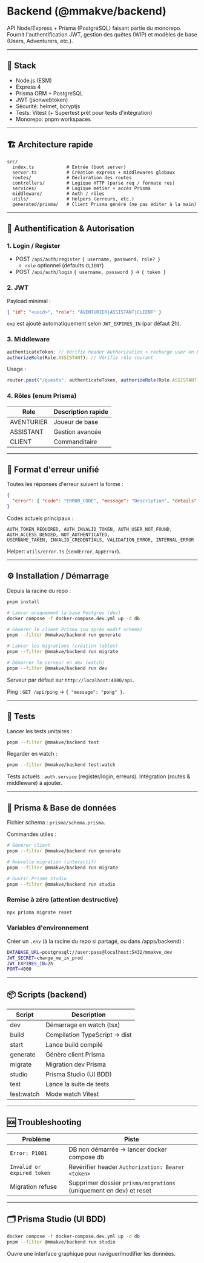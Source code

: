 # Backend (@mmakve/backend)

API Node/Express + Prisma (PostgreSQL) faisant partie du monorepo. Fournit l'authentification JWT, gestion des quêtes (WIP) et modèles de base (Users, Adventurers, etc.).

---

## 🚀 Stack

- Node.js (ESM)
- Express 4
- Prisma ORM + PostgreSQL
- JWT (jsonwebtoken)
- Sécurité: helmet, bcryptjs
- Tests: Vitest (+ Supertest prêt pour tests d'intégration)
- Monorepo: pnpm workspaces

---

## 🏗 Architecture rapide

```text
src/
  index.ts            # Entrée (boot server)
  server.ts           # Création express + middlewares globaux
  routes/             # Déclaration des routes
  controllers/        # Logique HTTP (parse req / formate res)
  services/           # Logique métier + accès Prisma
  middleware/         # Auth / rôles
  utils/              # Helpers (erreurs, etc.)
  generated/prisma/   # Client Prisma généré (ne pas éditer à la main)
```

---

## 🔐 Authentification & Autorisation

### 1. Login / Register

- POST `/api/auth/register` `{ username, password, role? }`
    - `role` optionnel (defaults `CLIENT`)
- POST `/api/auth/login` `{ username, password }` → `{ token }`

### 2. JWT

Payload minimal :

```json
{ "id": "<uuid>", "role": "AVENTURIER|ASSISTANT|CLIENT" }
```

`exp` est ajouté automatiquement selon `JWT_EXPIRES_IN` (par défaut 2h).

### 3. Middleware

```ts
authenticateToken; // Vérifie header Authorization + recharge user en BDD
authorizeRole(Role.ASSISTANT); // Vérifie rôle courant
```

Usage :

```ts
router.post("/quests", authenticateToken, authorizeRole(Role.ASSISTANT), handler);
```

### 4. Rôles (enum Prisma)

| Role       | Description rapide |
| ---------- | ------------------ |
| AVENTURIER | Joueur de base     |
| ASSISTANT  | Gestion avancée    |
| CLIENT     | Commanditaire      |

---

## 🧾 Format d'erreur unifié

Toutes les réponses d'erreur suivent la forme :

```json
{
  "error": { "code": "ERROR_CODE", "message": "Description", "details": {} }
}
```

Codes actuels principaux :

```text
AUTH_TOKEN_REQUIRED, AUTH_INVALID_TOKEN, AUTH_USER_NOT_FOUND,
AUTH_ACCESS_DENIED, NOT_AUTHENTICATED,
USERNAME_TAKEN, INVALID_CREDENTIALS, VALIDATION_ERROR, INTERNAL_ERROR
```

Helper: `utils/error.ts` (`sendError`, `AppError`).

---

## ⚙️ Installation / Démarrage

Depuis la racine du repo :

```bash
pnpm install

# Lancer uniquement la base Postgres (dev)
docker compose -f docker-compose.dev.yml up -d db

# Générer le client Prisma (ou après modif schema)
pnpm --filter @mmakve/backend run generate

# Lancer les migrations (création tables)
pnpm --filter @mmakve/backend run migrate

# Démarrer le serveur en dev (watch)
pnpm --filter @mmakve/backend run dev
```

Serveur par défaut sur `http://localhost:4000/api`.

Ping : `GET /api/ping` → `{ "message": "pong" }`.

---

## 🧪 Tests

Lancer les tests unitaires :

```bash
pnpm --filter @mmakve/backend test
```

Regarder en watch :

```bash
pnpm --filter @mmakve/backend test:watch
```

Tests actuels : `auth.service` (register/login, erreurs). Intégration (routes & middleware) à ajouter.

---

## 🔄 Prisma & Base de données

Fichier schema : `prisma/schema.prisma`.

Commandes utiles :

```bash
# Générer client
pnpm --filter @mmakve/backend run generate

# Nouvelle migration (interactif)
pnpm --filter @mmakve/backend run migrate

# Ouvrir Prisma Studio
pnpm --filter @mmakve/backend run studio
```

### Remise à zéro (attention destructive)

```bash
npx prisma migrate reset
```

### Variables d'environnement

Créer un `.env` (à la racine du repo si partagé, ou dans /apps/backend) :

```bash
DATABASE_URL=postgresql://user:pass@localhost:5432/mmakve_dev
JWT_SECRET=change_me_in_prod
JWT_EXPIRES_IN=2h
PORT=4000
```

---

## 📦 Scripts (backend)

| Script     | Description                    |
| ---------- | ------------------------------ |
| dev        | Démarrage en watch (tsx)       |
| build      | Compilation TypeScript -> dist |
| start      | Lance build compilé            |
| generate   | Génère client Prisma           |
| migrate    | Migration dev Prisma           |
| studio     | Prisma Studio (UI BDD)         |
| test       | Lance la suite de tests        |
| test:watch | Mode watch Vitest              |

---

## 🆘 Troubleshooting

| Problème | Piste |
| -------- | ----- |
| `Error: P1001` | DB non démarrée -> lancer docker compose db |
| `Invalid or expired token` | Revérifier header `Authorization: Bearer <token>` |
| Migration refuse | Supprimer dossier `prisma/migrations` (uniquement en dev) et reset |

---

## 🗂 Prisma Studio (UI BDD)

```bash
docker compose -f docker-compose.dev.yml up -d db
pnpm --filter @mmakve/backend run studio
```

Ouvre une interface graphique pour naviguer/modifier les données.

